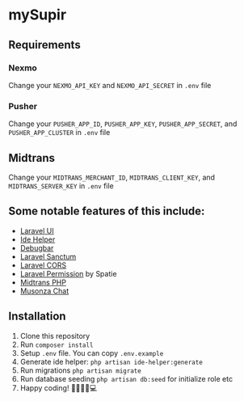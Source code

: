 # mySupir

## Requirements
### Nexmo
Change your `NEXMO_API_KEY` and `NEXMO_API_SECRET` in `.env` file

### Pusher
Change your `PUSHER_APP_ID`, `PUSHER_APP_KEY`, `PUSHER_APP_SECRET`, and `PUSHER_APP_CLUSTER` in `.env` file

## Midtrans
Change your `MIDTRANS_MERCHANT_ID`, `MIDTRANS_CLIENT_KEY`, and `MIDTRANS_SERVER_KEY` in `.env` file

## Some notable features of this include:
- [Laravel UI](https://laravel.com/docs/6.x/frontend)
- [Ide Helper](https://github.com/barryvdh/laravel-ide-helper)
- [Debugbar](https://github.com/barryvdh/laravel-debugbar)
- [Laravel Sanctum](https://laravel.com/docs/7.x/sanctum)
- [Laravel CORS](https://github.com/fruitcake/laravel-cors)
- [Laravel Permission](https://spatie.be/docs/laravel-permission) by Spatie
- [Midtrans PHP](https://github.com/Midtrans/midtrans-php)
- [Musonza Chat](https://github.com/musonza/chat)

## Installation
1. Clone this repository
2. Run `composer install`
3. Setup `.env` file. You can copy `.env.example`
4. Generate ide helper: `php artisan ide-helper:generate`
5. Run migrations `php artisan migrate`
6. Run database seeding `php artisan db:seed` for initialize role etc
7. Happy coding! 👩‍💻👨‍💻💻
